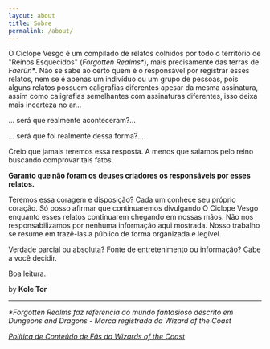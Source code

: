 ```yaml
---
layout: about
title: Sobre
permalink: /about/
---
```


O Ciclope Vesgo é um compilado de relatos colhidos por todo o território de "Reinos Esquecidos" (_Forgotten Realms*_), mais precisamente das terras de _Faerûn*_.
Não se sabe ao certo quem é o responsável por registrar esses relatos, nem se é apenas um indivíduo ou um grupo de pessoas, pois alguns relatos possuem caligrafias diferentes apesar da mesma assinatura, assim como caligrafias semelhantes com assinaturas diferentes, isso deixa mais incerteza no ar...

... será que realmente aconteceram?...

... será que foi realmente dessa forma?...

Creio que jamais teremos essa resposta. A menos que saiamos pelo reino buscando comprovar tais fatos.

**Garanto que não foram os deuses criadores os responsáveis por esses relatos.**

Teremos essa coragem e disposição? Cada um conhece seu próprio coração. Só posso afirmar que continuaremos divulgando O Ciclope Vesgo enquanto esses relatos continuarem chegando em nossas mãos.
Não nos responsabilizamos por nenhuma informação aqui mostrada. Nosso trabalho se resume em trazê-las a público de forma organizada e legível.

Verdade parcial ou absoluta? Fonte de entretenimento ou informação? Cabe a você decidir.

Boa leitura.

by **Kole Tor**

----

_*Forgotten Realms faz referência ao mundo fantasioso descrito em Dungeons and Dragons - Marca registrada da Wizard of the Coast_

[*Política de Conteúdo de Fãs da Wizards of the Coast*](https://company.wizards.com/pt-br/fancontentpolicy)